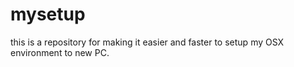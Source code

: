 # mysetup

this is a repository for making it easier and faster to setup my OSX environment to new PC.